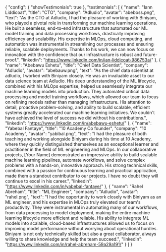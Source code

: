 {
    "config": {
        "showTestimonials": true
    },
    "testimonials": [
        {
            "name": "Iann Liddicoat",
            "title": "CTO",
            "company": "Adludio",
            "avatar": "abeboss.png",
            "text": "As the CTO at Adludio, I had the pleasure of working with Biniyam, who played a pivotal role in transforming our machine learning operations. He built a seamless, end-to-end infrastructure that automated our ML model training and data processing workflows, drastically improving efficiency and scalability. His expertise in MLOps, cloud computing, and automation was instrumental in streamlining our processes and ensuring reliable, scalable deployments. Thanks to his work, we can now focus on innovation with the confidence that our infrastructure is robust and future-proof.",
            "linkedin": "https://www.linkedin.com/in/ian-liddicoat-986753a/"
        },
        {
            "name": "Abebawu Eshetu",
            "title": "Chief Data Scientist",
            "company": "Adludio",
            "avatar": "abebauw.png",
            "text": "As the chief data scientist at adludio, I worked with Biniyam closely. He was an invaluable asset to our data science team at Adludio. His deep understanding of the ML lifecycle, combined with his MLOps expertise, helped us seamlessly integrate our machine learning models into production. They automated critical data processing and model training workflows, which allowed our team to focus on refining models rather than managing infrastructure. His attention to detail, proactive problem-solving, and ability to build scalable, efficient systems greatly accelerated our machine learning initiatives. We couldn't have achieved the level of success we did without his contributions.",
            "linkedin": "https://www.linkedin.com/in/abebawu-eshetu/"
        },
        {
            "name": "Yabebal Fantaye",
            "title": "10 Academy Co founder",
            "company": "10 Academy",
            "avatar": "yabibal.png",
            "text": "I had the pleasure of both teaching and working alongside Biniyam during his time at 10 Academy, where they quickly distinguished themselves as an exceptional learner and practitioner in the field of ML engineering and MLOps. In our collaborative projects, [Your Name] demonstrated an impressive ability to build scalable machine learning pipelines, automate workflows, and solve complex problems with a hands-on, innovative approach. His strong technical skills, combined with a passion for continuous learning and practical application, made them a standout contributor to our projects. I have no doubt they will continue to excel in his career.",
            "linkedin": "https://www.linkedin.com/in/yabebal-fantaye/"
        },
        {
            "name": "Rahel Abreham",
            "title": "ML Engineer",
            "company": "Adludio",
            "avatar": "rahel.png",
            "text": "I had the opportunity to work closely with Biniyam as an ML engineer, and his expertise in MLOps truly elevated our team's productivity. They were instrumental in automating many of our workflows, from data processing to model deployment, making the entire machine learning lifecycle more efficient and reliable. His ability to integrate ML models into scalable, cloud-based infrastructures allowed us to focus on improving model performance without worrying about operational hurdles. Biniyam is not only technically skilled but also a great collaborator, always willing to share knowledge and help the team succeed.",
            "linkedin": "https://www.linkedin.com/in/rahel-abreham-59a29a191/"
        }
    ]
} 